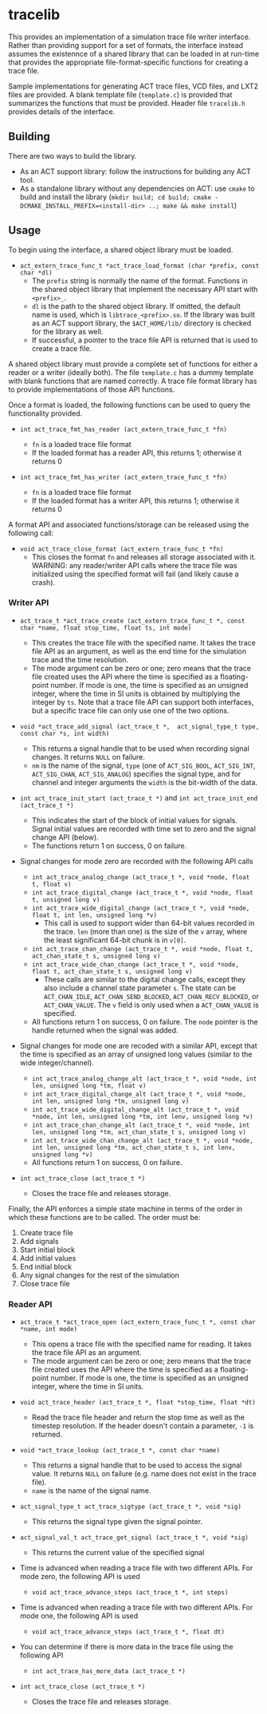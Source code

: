 # tracelib

This provides an implementation of a simulation trace file writer interface.
Rather than providing support for a set of formats, the interface instead
assumes the existennce of a shared library that can be loaded in at run-time
that provides the appropriate file-format-specific functions for creating
a trace file.

Sample implementations for generating ACT trace files, VCD files, and LXT2
files are provided. A blank template file (`template.c`) is provided that
summarizes the functions that must be provided. Header file `tracelib.h`
provides details of the interface.

## Building

There are two ways to build the library.

* As an ACT support library: follow the instructions for building any ACT tool.
* As a standalone library without any dependencies on ACT: use `cmake` to build and install the library (`mkdir build; cd build; cmake -DCMAKE_INSTALL_PREFIX=<install-dir> ..; make && make install`)

## Usage

To begin using the interface, a shared object library must be loaded.

* `act_extern_trace_func_t *act_trace_load_format (char *prefix, const char *dl)`
  * The `prefix` string is normally the name of the format. Functions in the shared object library that implement the necessary API start with `<prefix>_`.
  * `dl` is the path to the shared object library. If omitted, the default name is used, which is `libtrace_<prefix>.so`. If the library was built as an ACT support library, the `$ACT_HOME/lib/` directory is checked for the library as well.
  * If successful, a pointer to the trace file API is returned that is used to create a trace file.

A shared object library must provide a complete set of functions 
for either a reader or a writer (ideally both). The file `template.c` has
a dummy template with blank functions that are named correctly. A trace
file format library has to provide implementations of those API functions.

Once a format is loaded, the following functions can be used to query
the functionality provided.

* `int act_trace_fmt_has_reader (act_extern_trace_func_t *fn)`
  * `fn` is a loaded trace file format
  * If the loaded format has a reader API, this returns 1; otherwise it returns 0

* `int act_trace_fmt_has_writer (act_extern_trace_func_t *fn)`
  * `fn` is a loaded trace file format
  * If the loaded format has a writer API, this returns 1; otherwise it returns 0

A format API and associated functions/storage can be released using the
following call:

* `void act_trace_close_format (act_extern_trace_func_t *fn)`
  * This closes the format `fn` and releases all storage associated with it. WARNING: any reader/writer API calls where the trace file was initialized using the specified format will fail (and likely cause a crash).

### Writer API

* `act_trace_t *act_trace_create (act_extern_trace_func_t *, const char *name, float stop_time, float ts, int mode)`
  * This creates the trace file with the specified name. It takes the trace file API as an argument, as well as the end time for the simulation trace and the time resolution.
  * The mode argument can be zero or one; zero means that the trace file created uses the API where the time is specified as a floating-point number. If mode is one, the time is specified as an unsigned integer, where the time in SI units is obtained by multiplying the integer by `ts`. Note that a trace file API can support both interfaces, but a specific trace file can only use one of the two options.

* `void *act_trace_add_signal (act_trace_t *,  act_signal_type_t type, const char *s, int width)`
  * This returns a signal handle that to be used when recording signal changes. It returns `NULL` on failure.
  * `nm` is the name of the signal, `type` (one of `ACT_SIG_BOOL`, `ACT_SIG_INT`, `ACT_SIG_CHAN`, `ACT_SIG_ANALOG`) specifies the signal type, and for channel and integer arguments the `width` is the bit-width of the data.

* `int act_trace_init_start (act_trace_t *)` and `int act_trace_init_end (act_trace_t *)`
  * This indicates the start of the block of initial values for signals. Signal initial values are recorded with time set to zero and the signal change API (below). 
  * The functions return 1 on success, 0 on failure.

* Signal changes for mode zero are recorded with the following API calls
  * `int act_trace_analog_change (act_trace_t *, void *node, float t, float v)`
  * `int act_trace_digital_change (act_trace_t *, void *node, float t, unsigned long v)`
  * `int act_trace_wide_digital_change (act_trace_t *, void *node, float t, int len, unsigned long *v)`
    * This call is used to support wider than 64-bit values recorded in the trace. `len` (more than one) is the size of the `v` array, where the least significant 64-bit chunk is in `v[0]`.
  * `int act_trace_chan_change (act_trace_t *, void *node, float t, act_chan_state_t s, unsigned long v)`
  * `int act_trace_wide_chan_change (act_trace_t *, void *node, float t, act_chan_state_t s, unsigned long v)`
    * These calls are similar to the digital change calls, except they also include a channel state parameter `s`. The state can be `ACT_CHAN_IDLE`, `ACT_CHAN_SEND_BLOCKED`, `ACT_CHAN_RECV_BLOCKED`, or `ACT_CHAN_VALUE`. The `v` field is only used when a `ACT_CHAN_VALUE` is specified.
  * All functions return 1 on success, 0 on failure. The `node` pointer is the handle returned when the signal was added.

* Signal changes for mode one are recoded with a similar API, except that the time is specified as an array of unsigned long values (similar to the wide integer/channel).
  * `int act_trace_analog_change_alt (act_trace_t *, void *node, int len, unsigned long *tm, float v)`
  * `int act_trace_digital_change_alt (act_trace_t *, void *node, int len, unsigned long *tm, unsigned long v)`
  * `int act_trace_wide_digital_change_alt (act_trace_t *, void *node, int len, unsigned long *tm, int lenv, unsigned long *v)`
  * `int act_trace_chan_change_alt (act_trace_t *, void *node, int len, unsigned long *tm, act_chan_state_t s, unsigned long v)`
  * `int act_trace_wide_chan_change_alt (act_trace_t *, void *node, int len, unsigned long *tm, act_chan_state_t s, int lenv, unsigned long *v)`
  * All functions return 1 on success, 0 on failure.

* `int act_trace_close (act_trace_t *)`
  * Closes the trace file and releases storage.

Finally, the API enforces a simple state machine in terms of the order in which these functions are to be called. The order must be:

1. Create trace file
2. Add signals
3. Start initial block
4. Add initial values
5. End initial block
6. Any signal changes for the rest of the simulation
7. Close trace file

### Reader API

* `act_trace_t *act_trace_open (act_extern_trace_func_t *, const char *name, int mode)`
  * This opens a trace file with the specified name for reading. It takes the trace file API as an argument.
  * The mode argument can be zero or one; zero means that the trace file created uses the API where the time is specified as a floating-point number. If mode is one, the time is specified as an unsigned integer, where the time in SI units.

* `void act_trace_header (act_trace_t *, float *stop_time, float *dt)`
  * Read the trace file header and return the stop time as well as the timestep resolution. If the header doesn't contain a parameter, `-1` is returned.

* `void *act_trace_lookup (act_trace_t *, const char *name)`
   * This returns a signal handle that to be used to access the signal value. It returns `NULL` on failure (e.g. name does not exist in the trace file).
   * `name` is the name of the signal name.

* `act_signal_type_t act_trace_sigtype (act_trace_t *, void *sig)` 
  * This returns the signal type given the signal pointer.

* `act_signal_val_t act_trace_get_signal (act_trace_t *, void *sig)`
  * This returns the current value of the specified signal

* Time is advanced when reading a trace file with two different APIs. For mode zero, the following API is used
  * `void act_trace_advance_steps (act_trace_t *, int steps)`
  
* Time is advanced when reading a trace file with two different APIs. For mode one, the following API is used
  * `void act_trace_advance_steps (act_trace_t *, float dt)`

* You can determine if there is more data in the trace file using the following API
  * `int act_trace_has_more_data (act_trace_t *)`

* `int act_trace_close (act_trace_t *)`
  * Closes the trace file and releases storage.
